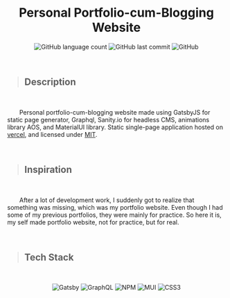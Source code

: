 <h1 align= "center">Personal Portfolio-cum-Blogging Website</h1>
<div align = "center">

![GitHub language count](https://img.shields.io/github/languages/count/Krishna-D-K/Personal-Website-2.0?color=gre&style=for-the-badge)
![GitHub last commit](https://img.shields.io/github/last-commit/Krishna-D-K/Personal-Website-2.0?color=mint&style=for-the-badge)
![GitHub](https://img.shields.io/github/license/Krishna-D-K/Personal-Website-2.0?color=mint&style=for-the-badge)

<br />

</div>


> ## Description
<br />

&emsp;&emsp;Personal portfolio-cum-blogging website made using GatsbyJS for static page generator, Graphql, Sanity.io for headless CMS, animations library AOS, and MaterialUI library. Static single-page application hosted on [vercel](https://krishna-d-k.vercel.app), and licensed under [MIT](https://en.wikipedia.org/wiki/MIT_License).

<br />

> ## Inspiration
<br />

&emsp;&emsp;After a lot of development work, I suddenly got to realize that something was missing, which was my portfolio website. Even though I had some of my previous portfolios, they were mainly for practice. So here it is, my self made portfolio website, not for practice, but for real.

<br />

> ## Tech Stack
<div align="center">
<br />

![Gatsby](https://img.shields.io/badge/Gatsby-%23663399.svg?style=for-the-badge&logo=gatsby&logoColor=white)
![GraphQL](https://img.shields.io/badge/-GraphQL-E10098?style=for-the-badge&logo=graphql&logoColor=white)
![NPM](https://img.shields.io/badge/NPM-%23CB3837.svg?style=for-the-badge&logo=npm&logoColor=white)
![MUI](https://img.shields.io/badge/MUI-%230081CB.svg?style=for-the-badge&logo=mui&logoColor=white)
![CSS3](https://img.shields.io/badge/css3-%231572B6.svg?style=for-the-badge&logo=css3&logoColor=white)
</div>
